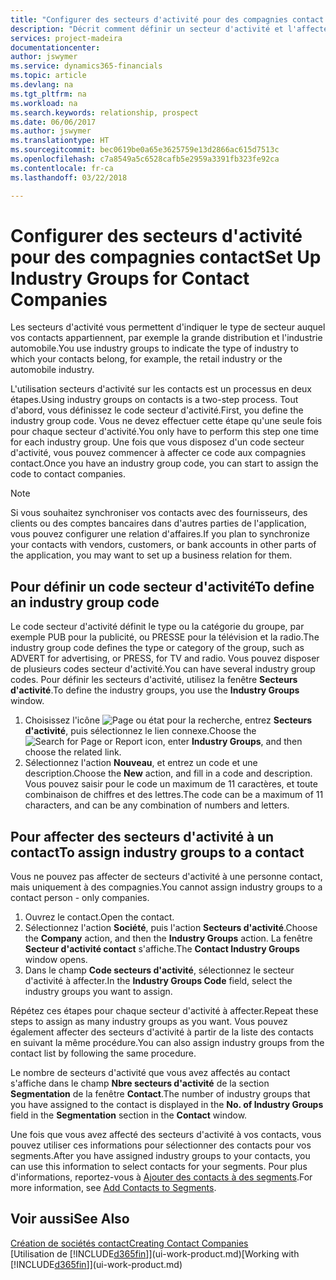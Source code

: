 ```yaml
---
title: "Configurer des secteurs d'activité pour des compagnies contact| Microsoft Docs"
description: "Décrit comment définir un secteur d'activité et l'affecter à une compagnie contact, par exemple, le marché de détail ou l'industrie automobile."
services: project-madeira
documentationcenter: 
author: jswymer
ms.service: dynamics365-financials
ms.topic: article
ms.devlang: na
ms.tgt_pltfrm: na
ms.workload: na
ms.search.keywords: relationship, prospect
ms.date: 06/06/2017
ms.author: jswymer
ms.translationtype: HT
ms.sourcegitcommit: bec0619be0a65e3625759e13d2866ac615d7513c
ms.openlocfilehash: c7a8549a5c6528cafb5e2959a3391fb323fe92ca
ms.contentlocale: fr-ca
ms.lasthandoff: 03/22/2018

---
```

# <a name="set-up-industry-groups-for-contact-companies"></a><span data-ttu-id="d7c1f-103">Configurer des secteurs d'activité pour des compagnies contact</span><span class="sxs-lookup"><span data-stu-id="d7c1f-103">Set Up Industry Groups for Contact Companies</span></span>
<span data-ttu-id="d7c1f-104">Les secteurs d'activité vous permettent d'indiquer le type de secteur auquel vos contacts appartiennent, par exemple la grande distribution et l'industrie automobile.</span><span class="sxs-lookup"><span data-stu-id="d7c1f-104">You use industry groups to indicate the type of industry to which your contacts belong, for example, the retail industry or the automobile industry.</span></span>

<span data-ttu-id="d7c1f-105">L'utilisation secteurs d'activité sur les contacts est un processus en deux étapes.</span><span class="sxs-lookup"><span data-stu-id="d7c1f-105">Using industry groups on contacts is a two-step process.</span></span> <span data-ttu-id="d7c1f-106">Tout d'abord, vous définissez le code secteur d'activité.</span><span class="sxs-lookup"><span data-stu-id="d7c1f-106">First, you define the industry group code.</span></span> <span data-ttu-id="d7c1f-107">Vous ne devez effectuer cette étape qu'une seule fois pour chaque secteur d'activité.</span><span class="sxs-lookup"><span data-stu-id="d7c1f-107">You only have to perform this step one time for each industry group.</span></span> <span data-ttu-id="d7c1f-108">Une fois que vous disposez d'un code secteur d'activité, vous pouvez commencer à affecter ce code aux compagnies contact.</span><span class="sxs-lookup"><span data-stu-id="d7c1f-108">Once you have an industry group code, you can start to assign the code to contact companies.</span></span>

> [!NOTE]  
>   <span data-ttu-id="d7c1f-109">Si vous souhaitez synchroniser vos contacts avec des fournisseurs, des clients ou des comptes bancaires dans d'autres parties de l'application, vous pouvez configurer une relation d'affaires.</span><span class="sxs-lookup"><span data-stu-id="d7c1f-109">If you plan to synchronize your contacts with vendors, customers, or bank accounts in other parts of the application, you may want to set up a business relation for them.</span></span>

## <a name="to-define-an-industry-group-code"></a><span data-ttu-id="d7c1f-110">Pour définir un code secteur d'activité</span><span class="sxs-lookup"><span data-stu-id="d7c1f-110">To define an industry group code</span></span>
<span data-ttu-id="d7c1f-111">Le code secteur d'activité définit le type ou la catégorie du groupe, par exemple PUB pour la publicité, ou PRESSE pour la télévision et la radio.</span><span class="sxs-lookup"><span data-stu-id="d7c1f-111">The industry group code defines the type or category of the group, such as ADVERT for advertising, or PRESS, for TV and radio.</span></span> <span data-ttu-id="d7c1f-112">Vous pouvez disposer de plusieurs codes secteur d'activité.</span><span class="sxs-lookup"><span data-stu-id="d7c1f-112">You can have several industry group codes.</span></span> <span data-ttu-id="d7c1f-113">Pour définir les secteurs d'activité, utilisez la fenêtre **Secteurs d'activité**.</span><span class="sxs-lookup"><span data-stu-id="d7c1f-113">To define the industry groups, you use the **Industry Groups** window.</span></span>

1. <span data-ttu-id="d7c1f-114">Choisissez l'icône ![Page ou état pour la recherche](media/ui-search/search_small.png "icône Page ou état pour la recherche"), entrez **Secteurs d'activité**, puis sélectionnez le lien connexe.</span><span class="sxs-lookup"><span data-stu-id="d7c1f-114">Choose the ![Search for Page or Report](media/ui-search/search_small.png "Search for Page or Report icon") icon, enter **Industry Groups**, and then choose the related link.</span></span>
2. <span data-ttu-id="d7c1f-115">Sélectionnez l'action **Nouveau**, et entrez un code et une description.</span><span class="sxs-lookup"><span data-stu-id="d7c1f-115">Choose the **New** action, and fill in a code and description.</span></span> <span data-ttu-id="d7c1f-116">Vous pouvez saisir pour le code un maximum de 11 caractères, et toute combinaison de chiffres et des lettres.</span><span class="sxs-lookup"><span data-stu-id="d7c1f-116">The code can be a maximum of 11 characters, and can be any combination of numbers and letters.</span></span>

## <a name="AssignIndustryGroupContact"></a> <span data-ttu-id="d7c1f-117">Pour affecter des secteurs d'activité à un contact</span><span class="sxs-lookup"><span data-stu-id="d7c1f-117">To assign industry groups to a contact</span></span>
<span data-ttu-id="d7c1f-118">Vous ne pouvez pas affecter de secteurs d'activité à une personne contact, mais uniquement à des compagnies.</span><span class="sxs-lookup"><span data-stu-id="d7c1f-118">You cannot assign industry groups to a contact person - only companies.</span></span>

1. <span data-ttu-id="d7c1f-119">Ouvrez le contact.</span><span class="sxs-lookup"><span data-stu-id="d7c1f-119">Open the contact.</span></span>
2. <span data-ttu-id="d7c1f-120">Sélectionnez l'action **Société**, puis l'action **Secteurs d'activité**.</span><span class="sxs-lookup"><span data-stu-id="d7c1f-120">Choose the **Company** action, and then the **Industry Groups** action.</span></span> <span data-ttu-id="d7c1f-121">La fenêtre **Secteur d'activité contact** s'affiche.</span><span class="sxs-lookup"><span data-stu-id="d7c1f-121">The **Contact Industry Groups** window opens.</span></span>
3. <span data-ttu-id="d7c1f-122">Dans le champ **Code secteurs d'activité**, sélectionnez le secteur d'activité à affecter.</span><span class="sxs-lookup"><span data-stu-id="d7c1f-122">In the **Industry Groups Code** field, select the industry groups you want to assign.</span></span>

<span data-ttu-id="d7c1f-123">Répétez ces étapes pour chaque secteur d'activité à affecter.</span><span class="sxs-lookup"><span data-stu-id="d7c1f-123">Repeat these steps to assign as many industry groups as you want.</span></span> <span data-ttu-id="d7c1f-124">Vous pouvez également affecter des secteurs d'activité à partir de la liste des contacts en suivant la même procédure.</span><span class="sxs-lookup"><span data-stu-id="d7c1f-124">You can also assign industry groups from the contact list by following the same procedure.</span></span>

<span data-ttu-id="d7c1f-125">Le nombre de secteurs d'activité que vous avez affectés au contact s'affiche dans le champ **Nbre secteurs d'activité** de la section **Segmentation** de la fenêtre **Contact**.</span><span class="sxs-lookup"><span data-stu-id="d7c1f-125">The number of industry groups that you have assigned to the contact is displayed in the **No. of Industry Groups** field in the **Segmentation** section in the **Contact** window.</span></span>

<span data-ttu-id="d7c1f-126">Une fois que vous avez affecté des secteurs d'activité à vos contacts, vous pouvez utiliser ces informations pour sélectionner des contacts pour vos segments.</span><span class="sxs-lookup"><span data-stu-id="d7c1f-126">After you have assigned industry groups to your contacts, you can use this information to select contacts for your segments.</span></span> <span data-ttu-id="d7c1f-127">Pour plus d'informations, reportez-vous à [Ajouter des contacts à des segments](marketing-add-contact-segment.md).</span><span class="sxs-lookup"><span data-stu-id="d7c1f-127">For more information, see [Add Contacts to Segments](marketing-add-contact-segment.md).</span></span>

## <a name="see-also"></a><span data-ttu-id="d7c1f-128">Voir aussi</span><span class="sxs-lookup"><span data-stu-id="d7c1f-128">See Also</span></span>
[<span data-ttu-id="d7c1f-129">Création de sociétés contact</span><span class="sxs-lookup"><span data-stu-id="d7c1f-129">Creating Contact Companies</span></span>](marketing-create-contact-companies.md)  
<span data-ttu-id="d7c1f-130">[Utilisation de [!INCLUDE[d365fin](includes/d365fin_md.md)]](ui-work-product.md)</span><span class="sxs-lookup"><span data-stu-id="d7c1f-130">[Working with [!INCLUDE[d365fin](includes/d365fin_md.md)]](ui-work-product.md)</span></span>

